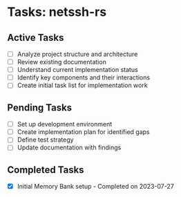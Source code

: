 # Tasks: netssh-rs

## Active Tasks
- [ ] Analyze project structure and architecture
- [ ] Review existing documentation
- [ ] Understand current implementation status
- [ ] Identify key components and their interactions
- [ ] Create initial task list for implementation work

## Pending Tasks
- [ ] Set up development environment
- [ ] Create implementation plan for identified gaps
- [ ] Define test strategy
- [ ] Update documentation with findings

## Completed Tasks
- [X] Initial Memory Bank setup - Completed on 2023-07-27 